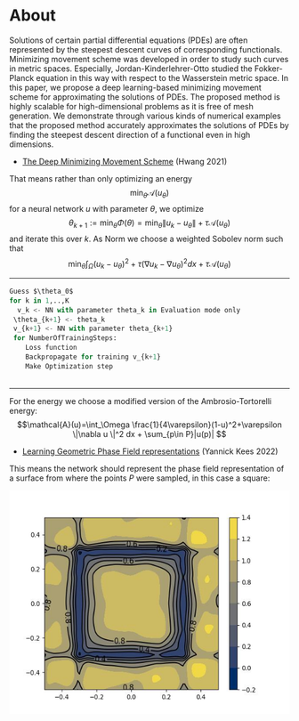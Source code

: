 

# About
Solutions of certain partial differential equations (PDEs) are often represented by the steepest descent curves of corresponding functionals. Minimizing movement scheme was developed in order to study such curves in metric spaces. Especially, Jordan-Kinderlehrer-Otto studied the Fokker-Planck equation in this way with respect to the Wasserstein metric space. In this paper, we propose a deep learning-based minimizing movement scheme for approximating the solutions of PDEs. The proposed method is highly scalable for high-dimensional problems as it is free of mesh generation. We demonstrate through various kinds of numerical examples that the proposed method accurately approximates the solutions of PDEs by finding the steepest descent direction of a functional even in high dimensions.
* [The Deep Minimizing Movement Scheme](https://arxiv.org/abs/2109.14851) (Hwang 2021)

That means rather than only optimizing an energy $$\min_\theta \mathcal{A}(u_\theta)  $$ for a neural network $u$ with parameter $\theta$, we optimize $$\theta_{k+1}:= \min_\theta \Phi(\theta) = \min_\theta \|u_k - u_\theta \| +\tau \mathcal{A}(u_\theta) $$ and iterate this over $k$. As Norm we choose a weighted Sobolev norm such that
$$\min_\theta \int_\Omega (u_k-u_\theta)^2 + \tau(\nabla u_k-\nabla u_\theta)^2 dx +\tau \mathcal{A}(u_\theta) $$


---
```python
Guess $\theta_0$
for k in 1,..,K
  v_k <- NN with parameter theta_k in Evaluation mode only
 \theta_{k+1} <- theta_k
 v_{k+1} <- NN with parameter theta_{k+1}
 for NumberOfTrainingSteps:
    Loss function 
    Backpropagate for training v_{k+1}
    Make Optimization step
 

```
---

For the energy we choose a modified version of the Ambrosio-Tortorelli energy: 
$$\mathcal{A}(u)=\int_\Omega \frac{1}{4\varepsilon}(1-u)^2+\varepsilon \|\nabla u \|^2 dx + \sum_{p\in P}|u(p)|  $$
* [Learning Geometric Phase Field representations](https://drive.google.com/drive/u/0/folders/1LKQha7mYWvPzKKS2yC0zf_19FEzRlly8) (Yannick Kees 2022)

This means the network should represent the phase field representation of a surface from where the points $P$ were sampled, in this case a square:


<img src="images/pf00020.jpg" height="402pt">



